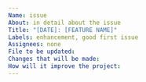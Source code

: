 ```yaml
---
Name: issue
About: in detail about the issue
Title: "[DATE]: [FEATURE NAME]"
Labels: enhancement, good first issue
Assignees: none
File to be updated: 
Changes that will be made: 
How will it improve the project:
---
```

